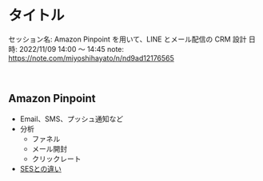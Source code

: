# タイトル

セッション名: Amazon Pinpoint を⽤いて、LINE とメール配信の CRM 設計
日時: 2022/11/09 14:00 〜 14:45
note: https://note.com/miyoshihayato/n/nd9ad12176565

<br>

## Amazon Pinpoint

- Email、SMS、プッシュ通知など
- 分析
  - ファネル
  - メール開封
  - クリックレート
- [SESとの違い](https://docs.aws.amazon.com/ja_jp/pinpoint/latest/userguide/channels-email.html)